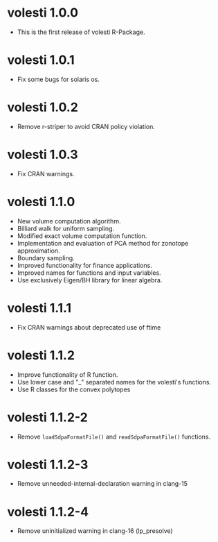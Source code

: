 # volesti 1.0.0

* This is the first release of volesti R-Package.

# volesti 1.0.1

* Fix some bugs for solaris os.

# volesti 1.0.2

* Remove r-striper to avoid CRAN policy violation.

# volesti 1.0.3

* Fix CRAN warnings.

# volesti 1.1.0

* New volume computation algorithm.
* Billiard walk for uniform sampling.
* Modified exact volume computation function.
* Implementation and evaluation of PCA method for zonotope approximation.
* Boundary sampling.
* Improved functionality for finance applications.
* Improved names for functions and input variables.
* Use exclusively Eigen/BH library for linear algebra.

# volesti 1.1.1

* Fix CRAN warnings about deprecated use of ftime

# volesti 1.1.2

- Improve functionality of R function.
- Use lower case and "_" separated names for the volesti's functions.
- Use R classes for the convex polytopes

# volesti 1.1.2-2

- Remove `loadSdpaFormatFile()` and `readSdpaFormatFile()` functions.

# volesti 1.1.2-3

- Remove unneeded-internal-declaration warning in clang-15

# volesti 1.1.2-4

- Remove uninitialized warning in clang-16 (lp_presolve)